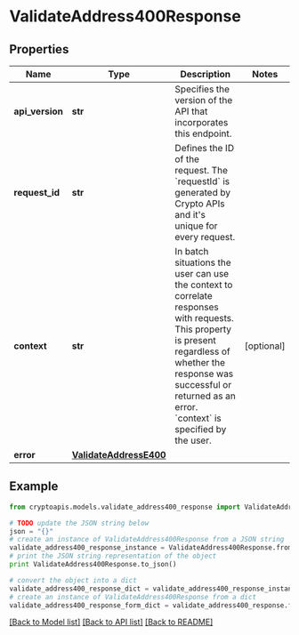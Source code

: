 # ValidateAddress400Response


## Properties
Name | Type | Description | Notes
------------ | ------------- | ------------- | -------------
**api_version** | **str** | Specifies the version of the API that incorporates this endpoint. | 
**request_id** | **str** | Defines the ID of the request. The &#x60;requestId&#x60; is generated by Crypto APIs and it&#39;s unique for every request. | 
**context** | **str** | In batch situations the user can use the context to correlate responses with requests. This property is present regardless of whether the response was successful or returned as an error. &#x60;context&#x60; is specified by the user. | [optional] 
**error** | [**ValidateAddressE400**](ValidateAddressE400.md) |  | 

## Example

```python
from cryptoapis.models.validate_address400_response import ValidateAddress400Response

# TODO update the JSON string below
json = "{}"
# create an instance of ValidateAddress400Response from a JSON string
validate_address400_response_instance = ValidateAddress400Response.from_json(json)
# print the JSON string representation of the object
print ValidateAddress400Response.to_json()

# convert the object into a dict
validate_address400_response_dict = validate_address400_response_instance.to_dict()
# create an instance of ValidateAddress400Response from a dict
validate_address400_response_form_dict = validate_address400_response.from_dict(validate_address400_response_dict)
```
[[Back to Model list]](../README.md#documentation-for-models) [[Back to API list]](../README.md#documentation-for-api-endpoints) [[Back to README]](../README.md)


